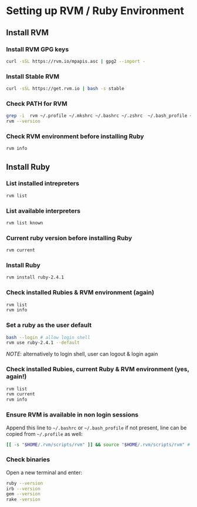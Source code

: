 # Setting up RVM / Ruby Environment

## Install RVM

### Install RVM GPG keys
```bash
curl -sSL https://rvm.io/mpapis.asc | gpg2 --import -
```

### Install Stable RVM
```bash
curl -sSL https://get.rvm.io | bash -s stable
```

### Check PATH for RVM 
```bash
grep -i  rvm ~/.profile ~/.mkshrc ~/.bashrc ~/.zshrc  ~/.bash_profile ~/.zlogin
rvm --version
```

### Check RVM environment before installing Ruby
```bash
rvm info
```

## Install Ruby

### List installed intrepreters
```bash
rvm list
```

### List available interpreters
```bash
rvm list known
```

### Current ruby version before installing Ruby
```bash
rvm current
```

### Install Ruby
```bash
rvm install ruby-2.4.1
```

### Check installed Rubies & RVM environment (again)
```bash
rvm list
rvm info
```

### Set a ruby as the user default
```bash
bash --login # allow login shell
rvm use ruby-2.4.1 --default
```

*NOTE*: alternatively to login shell, user can logout & login again

### Check installed Rubies, current Ruby & RVM environment (yes, again!)

```bash
rvm list
rvm current
rvm info
```

### Ensure RVM is available in non login sessions
Append this line to `~/.bashrc` or `~/.bash_profile` if not present, line can be copied from `~/.profile` as well:
```bash
[[ -s "$HOME/.rvm/scripts/rvm" ]] && source "$HOME/.rvm/scripts/rvm" # Load RVM into a shell session *as a function*
```

### Check binaries
Open a new terminal and enter:
```bash
ruby --version
irb --version
gem --version
rake -version
```
